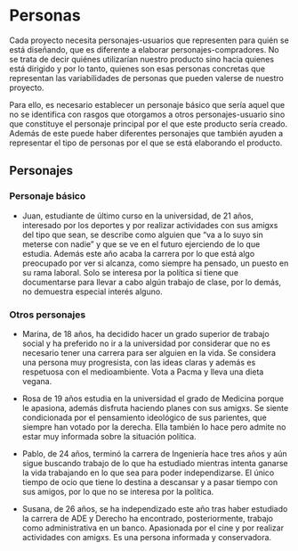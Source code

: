 # Personas

Cada proyecto necesita personajes-usuarios que representen para quién se está diseñando, que es diferente a elaborar personajes-compradores. No se trata de decir quiénes utilizarían nuestro producto sino hacia quienes está dirigido y por lo tanto, quienes son esas personas concretas que representan las variabilidades de personas que pueden valerse de nuestro proyecto.

Para ello, es necesario establecer un personaje básico que sería aquel que no se identifica con rasgos que otorgamos a otros personajes-usuario sino que constituye el personaje principal por el que este producto sería creado. Además de este puede haber diferentes personajes que también ayuden a representar el tipo de personas por el que se está elaborando el producto.

## Personajes

### Personaje básico

- Juan, estudiante de último curso en la universidad, de 21 años, interesado por los deportes y por realizar actividades con sus amigxs del tipo que sean, se describe como alguien que “va a lo suyo sin meterse con nadie” y que se ve en el futuro ejerciendo de lo que estudia. Además este año acaba la carrera por lo que está algo preocupado por ver si alcanza, como siempre ha pensado, un puesto en su rama laboral. Solo se interesa por la política si tiene que documentarse para llevar a cabo algún trabajo de clase, por lo demás, no demuestra especial interés alguno.

### Otros personajes

- Marina, de 18 años, ha decidido hacer un grado superior de trabajo social y ha preferido no ir a la universidad por considerar que no es necesario tener una carrera para ser alguien en la vida. Se considera una persona muy progresista, con las ideas  claras y además es respetuosa con el medioambiente. Vota a Pacma y lleva una dieta vegana.

- Rosa de 19 años estudia en la universidad el grado de Medicina porque le apasiona, además disfruta haciendo planes con sus amigxs. Se siente condicionada por el pensamiento ideológico de sus parientes, que siempre han votado por la derecha. Ella también lo hace pero admite no estar muy informada sobre la situación política.

- Pablo, de 24 años, terminó la carrera de Ingeniería hace tres años y aún sigue buscando trabajo de lo que ha estudiado mientras intenta ganarse la vida trabajando en lo que sea para poder independizarse. El único tiempo de ocio que tiene lo destina a descansar y a pasar tiempo con sus amigos, por lo que no se interesa por la política.

- Susana, de 26 años, se ha independizado este año tras haber estudiado la carrera de ADE y Derecho ha encontrado, posteriormente, trabajo como administrativa en un banco. Apasionada por el cine y por realizar actividades con amigxs. Es una persona informada y conservadora.

